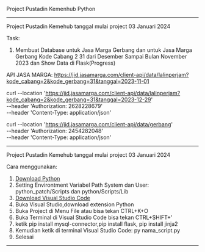 Project Pustadin Kemenhub Python

---------------------------------------------------------------------------------------------------------------------------------------------------------------------------------------------------------------------------------------------------------------------------------

Project Pustadin Kemehub tanggal mulai project 03 Januari 2024

Task:
1. Membuat Database untuk Jasa Marga Gerbang dan untuk Jasa  Marga Gerbang Kode Cabang 2  31 dari Desember Sampai Bulan November 2023 dan Show Data di Flask(Progress)

API JASA MARGA:
https://jid.jasamarga.com/client-api/data/lalinperjam?kode_cabang=2&kode_gerbang=31&tanggal=2023-11-01

curl --location 'https://jid.jasamarga.com/client-api/data/lalinperjam?kode_cabang=2&kode_gerbang=31&tanggal=2023-12-29' \
--header 'Authorization: 2628228679' \
--header 'Content-Type: application/json'

curl --location 'https://jid.jasamarga.com/client-api/data/gerbang' \
--header 'Authorization: 2454282048' \
--header 'Content-Type: application/json'

---------------------------------------------------------------------------------------------------------------------------------------------------------------------------------------------------------------------------------------------------------------------------------

Project Pustadin Kemehub tanggal mulai project 03 Januari 2024

Cara menggunakan:

1. [Download Python]("https://www.python.org/downloads/")
2. Setting Environtment Variabel Path System dan User: python_patch/Scripts dan python/Scripts/Lib
3. [Download Visual Studio Code]("https://code.visualstudio.com/download")
4. Buka Visual Studio,download extension Python
5. Buka Project di Menu File atau bisa tekan CTRL+K+O
6. Buka Terminal di Visual Studio Code bisa tekan CTRL+SHIFT+'
7. ketik pip install mysql-connector,pip install flask, pip install jinja2
8. Kemudian ketik di terminal Visual Studio Code: py nama_script.py
9. Selesai

---------------------------------------------------------------------------------------------------------------------------------------------------------------------------------------------------------------------------------------------------------------------------------



